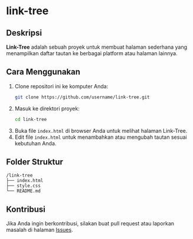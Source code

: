 # link-tree
## Deskripsi

**Link-Tree** adalah sebuah proyek untuk membuat halaman sederhana yang menampilkan daftar tautan ke berbagai platform atau halaman lainnya.

## Cara Menggunakan

1. Clone repositori ini ke komputer Anda:
    ```bash
    git clone https://github.com/username/link-tree.git
    ```
2. Masuk ke direktori proyek:
    ```bash
    cd link-tree
    ```
3. Buka file `index.html` di browser Anda untuk melihat halaman Link-Tree.
4. Edit file `index.html` untuk menambahkan atau mengubah tautan sesuai kebutuhan Anda.

## Folder Struktur

```
/link-tree
├── index.html
├── style.css
└── README.md
```

## Kontribusi

Jika Anda ingin berkontribusi, silakan buat pull request atau laporkan masalah di halaman [Issues](https://github.com/growjoy/link-tree/issues).
